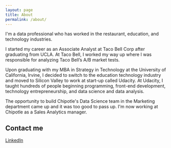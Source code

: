 ```yaml
---
layout: page
title: About
permalink: /about/
---
```


I'm a data professional who has worked in the restaurant, education, and technology industries. 

I started my career as an Associate Analyst at Taco Bell Corp after graduating from UCLA. At Taco Bell, I worked my way up where I was responsible for analyzing Taco Bell’s A/B market tests.

Upon graduating with my MBA in Strategy in Technology at the University of California, Irvine, I decided to switch to the education technology industry and moved to Silicon Valley to work at start-up called Udacity. At Udacity, I taught hundreds of people beginning programming, front-end development, technology entrepreneurship, and data science and data analysis.

The opportunity to build Chipotle's Data Science team in the Marketing department came up and it was too good to pass up. I'm now working at Chipotle as a Sales Analytics manager.

## Contact me

[LinkedIn](https://www.linkedin.com/in/marknguyen1)